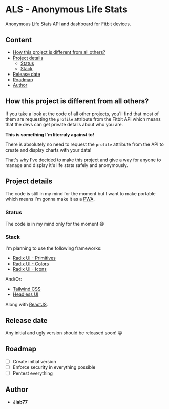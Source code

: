 # ALS - Anonymous Life Stats <!-- omit from toc -->

Anonymous Life Stats API and dashboard for Fitbit devices.

## Content <!-- omit from toc -->

* [How this project is different from all others?](#how-this-project-is-different-from-all-others)
* [Project details](#project-details)
  * [Status](#status)
  * [Stack](#stack)
* [Release date](#release-date)
* [Roadmap](#roadmap)
* [Author](#author)

## How this project is different from all others?

If you take a look at the code of all other projects, you'll find that most of them are requesting the `profile` attribute from the Fitbit API which means that the devs can get private details about who you are.

__This is something I'm literraly against to!__

There is absolutely no need to request the `profile` attribute from the API to create and display charts with your data!

That's why I've decided to make this project and give a way for anyone to manage and display it's life stats safely and anonymously.

## Project details

The code is still in my mind for the moment but I want to make portable which means I'm gonna make it as a [PWA](https://developer.mozilla.org/en-US/docs/Web/Progressive_web_apps).

### Status

The code is in my mind only for the moment 😅

### Stack

I'm planning to use the following frameworks:

* [Radix UI - Primitives](https://www.radix-ui.com/)
* [Radix UI - Colors](https://www.radix-ui.com/colors)
* [Radix UI - Icons](https://icons.radix-ui.com/)

And/Or:

* [Tailwind CSS](https://tailwindcss.com/)
* [Headless UI](https://headlessui.com/)

Along with [ReactJS](https://reactjs.org/).

## Release date

Any initial and ugly version should be released soon! 😁

## Roadmap

* [ ] Create initial version
* [ ] Enforce security in everything possible
* [ ] Pentest everything

## Author

* __Jiab77__